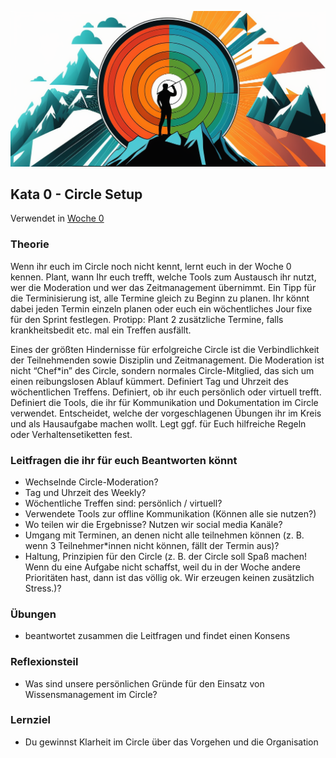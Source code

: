 ![Wenn du die Geschichte deines Lebens schreibst, lass niemand anderen den Stift in die Hand nehmen](images/woche1-1.png)

## Kata 0 - Circle Setup

Verwendet in [Woche 0](2-1-Woche-0.md)

### Theorie
Wenn ihr euch im Circle noch nicht kennt, lernt euch in der Woche 0 kennen. Plant, wann Ihr euch trefft, welche Tools zum Austausch ihr nutzt, wer die Moderation und wer das Zeitmanagement übernimmt. Ein Tipp für die Terminisierung ist, alle Termine gleich zu Beginn zu planen. Ihr könnt dabei jeden Termin einzeln planen oder euch ein wöchentliches Jour fixe für den Sprint festlegen. Protipp: Plant 2 zusätzliche Termine, falls krankheitsbedit etc. mal ein Treffen ausfällt.

Eines der größten Hindernisse für erfolgreiche Circle ist die Verbindlichkeit der Teilnehmenden sowie Disziplin und Zeitmanagement. Die Moderation ist nicht “Chef*in” des Circle, sondern normales Circle-Mitglied, das sich um einen reibungslosen Ablauf kümmert. Definiert Tag und Uhrzeit des wöchentlichen Treffens. Definiert, ob ihr euch persönlich oder virtuell trefft. Definiert die Tools, die ihr für Kommunikation und Dokumentation im Circle verwendet. Entscheidet, welche der vorgeschlagenen Übungen ihr im Kreis und als Hausaufgabe machen wollt. Legt ggf. für Euch hilfreiche Regeln oder Verhaltensetiketten fest.

### Leitfragen die ihr für euch Beantworten könnt
- Wechselnde Circle-Moderation?
- Tag und Uhrzeit des Weekly?
- Wöchentliche Treffen sind: persönlich / virtuell?
- Verwendete Tools zur offline Kommunikation (Können alle sie nutzen?)
- Wo teilen wir die Ergebnisse? Nutzen wir social media Kanäle?
- Umgang mit Terminen, an denen nicht alle teilnehmen können (z. B. wenn 3 Teilnehmer*innen nicht können, fällt der Termin aus)?
- Haltung, Prinzipien für den Circle (z. B. der Circle soll Spaß machen! Wenn du eine Aufgabe nicht schaffst, weil du in der Woche andere Prioritäten hast, dann ist das völlig ok. Wir erzeugen keinen zusätzlich Stress.)?



### Übungen
- beantwortet zusammen die Leitfragen und findet einen Konsens

### Reflexionsteil
- Was sind unsere persönlichen Gründe für den Einsatz von Wissensmanagement im Circle?


### Lernziel
- Du gewinnst Klarheit im Circle über das Vorgehen und die Organisation

<script src="https://giscus.app/client.js"
        data-repo="cogneon/lernos-zettelkasten"
        data-repo-id="R_kgDOI5YY1w"
        data-category="Announcements"
        data-category-id="DIC_kwDOI5YY184CUTx3"
        data-mapping="pathname"
        data-strict="0"
        data-reactions-enabled="1"
        data-emit-metadata="0"
        data-input-position="bottom"
        data-theme="light"
        data-lang="de"
        crossorigin="anonymous"
        async>
</script>

